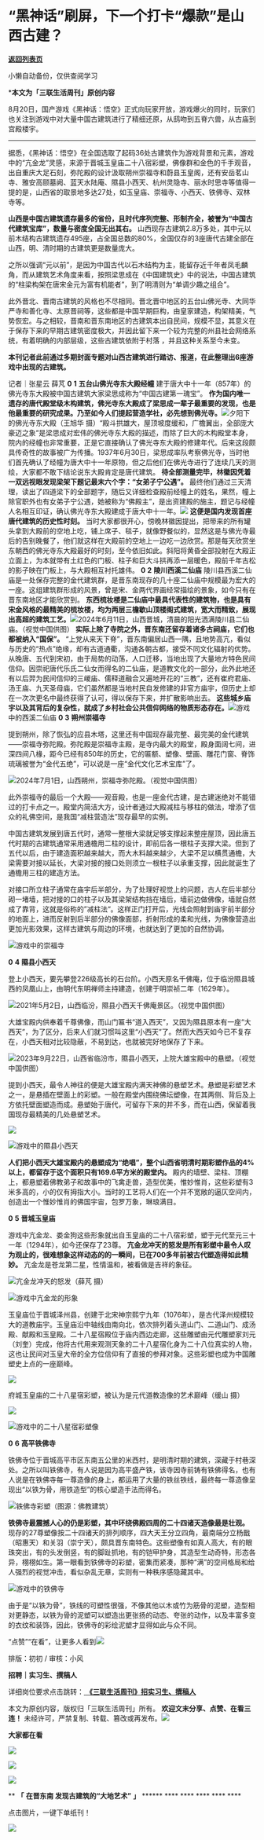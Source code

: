 # “黑神话”刷屏，下一个打卡“爆款”是山西古建？

[**返回列表页**](/gzh/三联生活周刊)

小懒自动备份，仅供查阅学习

***本文为「三联生活周刊」原创内容**

  
  

8月20日，国产游戏《黑神话：悟空》正式向玩家开放，游戏爆火的同时，玩家们也关注到游戏中对大量中国古建筑进行了精细还原，从鸱吻到五脊六兽，从古庙到宫殿楼宇。
****

据悉，《黑神话：悟空》在全国选取了起码36处古建筑作为游戏背景和元素，游戏中的“亢金龙”灵感，来源于晋城玉皇庙二十八宿彩塑，佛像群和金色的千手观音，出自重庆大足石刻，弥陀殿的设计汲取朔州崇福寺和蔚县玉皇阁，还有安岳茗山寺、雅安高颐墓阙、蓝天水陆庵、隰县小西天、杭州灵隐寺、丽水时思寺等值得一提的是，山西省的取景地多达27处，如玉皇庙、崇福寺、小西天、铁佛寺、双林寺等。

 **山西是中国古建筑遗存最多的省份，且时代序列完整、形制齐全，被誉为“中国古代建筑宝库”，数量与密度全国无出其右。**
山西现存古建筑2.8万多处，其中元以前木结构古建筑遗存495座，占全国总数的80%，全国仅存的3座唐代古建全部在山西，明、清时期的古建筑更是数量庞大。

之所以强调“元以前”，是因为中国古代以石木结构为主，能留存近千年者凤毛麟角，而从建筑艺术角度来看，按照梁思成在《中国建筑史》中的说法，中国古建筑的“柱梁构架在唐宋金元为富有机能者”，到了明清则为“单调少趣之组合”。

此外晋北、晋南古建筑的风格也不尽相同。晋北晋中地区的五台山佛光寺、大同华严寺和善化寺、太原晋祠等，这些都是中国早期巨构，由皇家建造，构架精美，气势恢宏。与之相较，晋南和晋东南地区的古建筑本出自民间，规模不显，其意义在于保存下来的早期古建筑密度极大，并因此留下来一个较为完整的州县社会网络系统，有着明确的内部层级，这些古建筑依附于村落
，并且这种关系至今未变。

 **本刊记者此前通过多期封面专题对山西古建筑进行踏访、报道，在此整理出6座游戏中出现的古建筑。**  
  
  
记者｜张星云 薛芃 **0** **1** **五台山佛光寺东大殿经幢**
建于唐大中十一年（857年）的佛光寺东大殿被中国古建筑大家梁思成称为“中国古建第一瑰宝”。
**作为国内唯一遗存的唐代殿堂级木构建筑，佛光寺东大殿成了梁思成一辈子最重要的发现，也是他最重要的研究成果。乃至如今人们提起营造学社，必先想到佛光寺。**![](https://mmbiz.qpic.cn/mmbiz_jpg/c2Sib3Mp7pOOlYmwv3D2tsPZnGQqvQotRH5QOxd455KqicQfIhVxEX3diacWibYP8p7YQIN0ThZfJ9P19z1klEnmxQ/640?wx_fmt=jpeg&wxfrom;=5&wx;_lazy=1&wx;_co=1&tp;=wxpic)夕阳下的佛光寺东大殿（王旭华
摄）“殿斗拱雄大，屋顶坡度缓和，广檐翼出，全部庞大豪迈之象“是梁思成对宏伟的佛光寺东大殿的描述，而除了巨大的木构殿堂本身，院内的经幢也非常重要，正是它直接确认了佛光寺东大殿的修建年代。后来这段颇具传奇性的故事被广为传播。1937年6月30日，梁思成率队考察佛光寺，当时他们首先确认了经幢为唐大中十一年原物，但之后他们在佛光寺进行了连续几天的测绘，大家都不敢下结论说东大殿肯定是唐代建筑。
**待全部测量完毕，林徽因凭着一双远视眼发现梁架下题记最末六个字：“女弟子宁公遇”。**
最终他们通过三天清理，读出了四道梁下的全部题字，随后又详细检查殿前经幢上的姓名，果然，幢上除官职外也有女弟子宁公遇，她被称为“佛殿主”，是出资建殿的施主，题记与经幢人名相互印证，确认佛光寺东大殿建成于唐大中十一年。![](https://mmbiz.qpic.cn/sz_mmbiz_gif/XnMeqb0xcz63Rk0icjYW7wmM49O6d4F153hvJpO07ibIx8w6xe8Cj0DsibcbKPP4sNeHOp5ULicXnViaewBibSBFyf0w/640?wx_fmt=gif&from;=appmsg)
**这便是国内发现首座唐代建筑的历史性时刻。**
当时大家都很开心，傍晚林徽因提出，把带来的所有罐头拿到大殿前的空地上吃，铺上席子、毯子，就像野餐似的，显然这是与佛光寺最后的告别晚餐了，他们就这样在大殿前的空地上一边吃一边欣赏。那是每天欣赏坐东朝西的佛光寺东大殿最好的时刻，至今依旧如此。斜阳将黄昏全部投射在大殿正立面上，为本就带有土红色的门板、柱子和巨大斗拱再添一层暖色，殿前千年古松的影子映在门板上，与大殿相互衬托雄伟。
**0** **2** **陵川西溪二仙庙**
陵川县西溪二仙庙是一处保存完整的金代建筑群，是晋东南现存的几十座二仙庙中规模最为宏大的一座。这组建筑群形成的风景，曾是宋、金两代界画经常描绘的景象，如今只有在晋东南地区才能欣赏到。
**东西梳妆楼是二仙庙中最具代表性的建筑物，也是具有宋金风格的最精美的梳妆楼，均为两层三檐歇山顶楼阁式建筑，宽大而精致，展现出高超的建筑工艺。**![](https://mmbiz.qpic.cn/mmbiz_jpg/c2Sib3Mp7pOOIPpn9hsto6xIFy2zJjCKWq6SI2d6F4BOgRlGPicJQia2Yq8zMarbqiaTHgP2OuyIojhY5BPG71f5pw/640?wx_fmt=jpeg&from;=appmsg&tp;=wxpic&wxfrom;=5&wx;_lazy=1&wx;_co=1)2024年6月11日，山西晋城，清晨的阳光洒满陵川县二仙庙。（视觉中国供图）
**实际上除了寺院之外，晋东南还留存着诸多古祠庙，它们也都被纳入“国保”。**
“上党从来天下脊”，晋东南偏居山西一隅，且地势高亢，看似与历史的“热点”绝缘，却有古道通衢，沟通各朝古都，接受不同文化辐射的优势。从晚唐、五代到宋初，由于局势的动荡，人口迁移，当地出现了大量地方特色民间信仰。因崇祀唐代乐氏二仙女而得名的二仙庙，是道教文化的一部分，此外此地还有以后羿为民间信仰的三嵕庙、儒释道融合又遍地开花的“三教”，还有崔府君庙、汤王庙、九天圣母庙，它们虽然都是当地村民自发修建的非官方庙宇，但历史上却在一次次更名中最终获得了认可，得以保存下来，并扩散影响出去。
**这些城乡庙宇以及其背后的复杂性，就成了乡村社会公共信仰网络的物质形态存在。**![](https://mmbiz.qpic.cn/mmbiz_jpg/ymOGzKwrfia2JL9Ay1QGq6Zx8ANoPUXKEcX9Pzic5XAd4FJibuRpbu8mj75HHgeUdITQ8OBIQRxvUjXDrlwx5X84Q/640?wx_fmt=jpeg&wxfrom;=5&wx;_lazy=1&wx;_co=1&tp;=wxpic)游戏中的西溪二仙庙
**0** **3** **朔州崇福寺**

提到朔州，除了恢弘的应县木塔，这里还有中国现存最完整、最完美的金代建筑——崇福寺弥陀殿。弥陀殿是崇福寺主殿，是寺内最大的殿堂，殿身面阔七间，进深四间八椽，距今已经有850年的历史，它的匾额、塑像、壁画、雕花门窗、脊饰琉璃被誉为“金代五绝”，可以说是一座“金代文化艺术宝库”了。

![](https://mmbiz.qpic.cn/mmbiz_jpg/c2Sib3Mp7pOOjy5ibg9GJHJ0Dye1I8YXbUlDDg4cdfbQg4a9EK2d1ymQiapKNXj5mW4bj6JG8OBaOiciamicCxHriasRg/640?wx_fmt=jpeg&from;=appmsg)2024年7月1日，山西朔州，崇福寺弥陀殿。（视觉中国供图）

此外崇福寺的最后一个大殿——观音殿，也是一座金代古建，是古建迷绝对不能错过的打卡点之一。殿堂内简洁大方，设计者通过大殿减柱与移柱的做法，增添了信众的礼佛空间，是我国“减柱营造法”现存最早的实例。

中国古建筑发展到唐五代时，通常一整根大梁就足够支撑起来整座屋顶，因此唐五代时期的古建筑通常采用通檐用二柱的设计，即前后各一根柱子支撑大梁。但到了五代以后，由于建造面积越来越大，而大木料越来越少，大梁不足以横贯通檐，大梁需要对接以延长，大梁对接的接口处则须立一根柱子以承重支撑，因此就诞生了通檐用三柱的建造方法。

对接口所立柱子通常在庙宇后半部分，为了处理好视觉上的问题，古人在后半部分砌一堵墙，把对接的口的柱子以及其梁架结构挡在墙后，墙前边做佛像，墙就自然成了靠背，这就是俗称的”减柱法“。这样正门打开后，光线会照射到庙宇前半部分的地面上，进而反射到后半部分的佛像面部，折射形成的柔和光线，为佛像营造出更加光影效果，这样古建筑与周边的环境，也就达到了更加的自然协调。

![](https://mmbiz.qpic.cn/sz_mmbiz_jpg/XnMeqb0xcz63Rk0icjYW7wmM49O6d4F15iac5tYNx9mhducicCBeXUrVRq93mzZ7KqLz6s8ucDpymCboGgTVXvdZw/640?wx_fmt=other&from;=appmsg&tp;=webp&wxfrom;=5&wx;_lazy=1&wx;_co=1)游戏中的崇福寺

 **0** **4** **隰县小西天**

登上小西天，要先攀登226级高长的石台阶。小西天原名千佛庵，位于临汾隰县城西的凤凰山上，由明代东明禅师主持建造，创建于明崇祯二年（1629年）。

![](https://mmbiz.qpic.cn/mmbiz_jpg/c2Sib3Mp7pOOIPpn9hsto6xIFy2zJjCKWvfndgYhAHcgbgcCqJIbuBsLRtSvYHBKw23ibhElZ8pwqIwOz3ibjZOcQ/640?wx_fmt=other&from;=appmsg&tp;=webp&wxfrom;=5&wx;_lazy=1&wx;_co=1)2021年5月2日，山西临汾，隰县小西天千佛庵景区。（视觉中国供图）

大雄宝殿内供奉着千尊佛像，而山门匾书“道入西天”，又因为隰县原本有一座“大西天”，为了区分，后来人们就习惯叫这里“小西天”了。然而大西天如今已不复存在，小西天相对比较隐蔽，不易到达，也就被完好地保存了下来。

![](https://mmbiz.qpic.cn/mmbiz_jpg/c2Sib3Mp7pOOjy5ibg9GJHJ0Dye1I8YXbUQYPANniaJzFmP3CKhgH5kZKvITbAx8TlNav97BshticHQ19xUqNOsajA/640?wx_fmt=jpeg&from;=appmsg)2023年9月22日，山西省临汾市，隰县小西天，上院大雄宝殿中的悬塑。（视觉中国供图）

提到小西天，最令人神往的便是大雄宝殿内满天神佛的悬塑艺术。悬塑是彩塑艺术之一，是悬插在壁面上的彩塑。一般在殿堂内围绕佛坛塑像，在其两侧、背后及上方依托壁面塑造而成。悬塑始于唐代，可留存下来的并不多，而在山西，保留着我国现存最精美的几处悬塑艺术。

![](https://mmbiz.qpic.cn/mmbiz_jpg/ymOGzKwrfia2JL9Ay1QGq6Zx8ANoPUXKEFzlIaMBnBw9G1icMJOGGR7xQ88Ab5fC167y8smAstuSrhyqdVrByuBg/640?wx_fmt=other&wxfrom;=5&wx;_lazy=1&wx;_co=1&tp;=webp)

![](https://mmbiz.qpic.cn/mmbiz_jpg/ymOGzKwrfia2JL9Ay1QGq6Zx8ANoPUXKECMxzqnwpmpD7Y6iaScnDtHxh8hF1ws8xL2yBV7J5VDl47gkiaeialwfmA/640?wx_fmt=other&wxfrom;=5&wx;_lazy=1&wx;_co=1&tp;=webp)游戏中的隰县小西天

 **人们把小西天大雄宝殿内的悬塑成为“绝唱”，整个山西省明清时期彩塑作品的4%以上，都留存于这个面积只有169.6平方米的殿堂内。**
殿内的墙壁、梁柱、顶棚上，都悬塑着佛教弟子和故事中的飞禽走兽，造型优美，惟妙惟肖，这些彩塑有3米多高的，小的仅有拇指大小。当时的工艺将人们在一个并不宽敞的逼仄空间内，创造出一个惟妙惟肖的佛国宇宙，包罗万象，琳琅满目。

 **0** **5** **晋城玉皇庙**

  

游戏中亢金龙、娄金狗这些形象就出自玉皇庙的二十八宿彩塑，塑于元代至元三十一年（1294年），如今还保存了23尊。
**亢金龙冲天的怒发是所有彩塑中最令人叹为观止的，很难想象这样动态的的一瞬间，已在700多年前被古代塑造得如此精妙。**
亢金龙是苍龙第二星，性情温和，被看做是吉祥的象征。

![](https://mmbiz.qpic.cn/mmbiz_jpg/c2Sib3Mp7pOOjy5ibg9GJHJ0Dye1I8YXbUDJduLw2vdR3Xicbx8kBicibpBp4SRMB0aDEz3ibI7p9efanz8teibvicqsRA/640?wx_fmt=jpeg&from;=appmsg)亢金龙冲天的怒发（薛芃
摄）

![](https://mmbiz.qpic.cn/mmbiz_png/c2Sib3Mp7pOOjy5ibg9GJHJ0Dye1I8YXbUjHzxOVoxW5tvCjdicYlTpf0VEico01yC52TQNmibW944kTFjFqAzP6koA/640?wx_fmt=png&from;=appmsg)游戏中亢金龙的形象

玉皇庙位于晋城泽州县，创建于北宋神宗熙宁九年（1076年），是古代泽州规模较大的道教庙宇。玉皇庙沿中轴线由南向北，依次排列着头道山门、二道山门、成汤殿、献殿和玉皇殿。二十八星宿殿位于庙内西边走廊，这些雕塑由元代雕塑家刘元（刘奎）完成，他将古代用来观测天象的二十八星宿化身为二十八位真实的人物，这也让民间对玉皇大帝的全方位信仰有了直接的参拜对象。这些彩塑也成为中国雕塑史上点的一座巅峰。

![](https://mmbiz.qpic.cn/mmbiz_jpg/c2Sib3Mp7pOOjy5ibg9GJHJ0Dye1I8YXbU2AlqicKibibcKCXV2Zh0p1InZabjqlN9TDvxafsfW5uBJ2SndADPibibnjA/640?wx_fmt=jpeg&from;=appmsg)

府城玉皇庙的二十八星宿彩塑，被认为是元代道教造像的艺术巅峰（缓山 摄）

![](https://mmbiz.qpic.cn/mmbiz_jpg/ymOGzKwrfia2JL9Ay1QGq6Zx8ANoPUXKEsLZs2UqqeiaicicyjLvOEiaLywJ4ZQiaAlC8YHhYahXbIPqhn4wuat71ITw/640?wx_fmt=other&wxfrom;=5&wx;_lazy=1&wx;_co=1&tp;=webp)

![](https://mmbiz.qpic.cn/mmbiz_jpg/ymOGzKwrfia2JL9Ay1QGq6Zx8ANoPUXKELaevt7M0ibCFeThibLkBc9V09sFSUfnF9nr3KYTUozWl8XUuGHCu6JGg/640?wx_fmt=other&wxfrom;=5&wx;_lazy=1&wx;_co=1&tp;=webp)游戏中的二十八星宿彩塑像

 **0** **6** **高平铁佛寺**

铁佛寺位于晋城高平市区东南五公里的米西村，是明清时期的建筑，深藏于村巷深处。之所以叫铁佛寺，有人说是因为高平盛产铁，该寺因寺前铸有铁佛得名，也有人说是在铁佛寺每一尊造像的身上，都运用了大量的铁丝铁线，最终每一尊造像呈现出“以铁为骨，用铁造型”的核心塑造手法而得名。

![](https://mmbiz.qpic.cn/mmbiz_jpg/tU37SfsbHgWAj0bcEX5xQU8Pk5uWaGKH7JRmZpbDKPByPmcyibMrO8e4ORaMlvAbJgHPUId7VCk8IxvugYEkLXw/640?wx_fmt=other&tp;=webp&wxfrom;=5&wx;_lazy=1&wx;_co=1)铁佛寺彩塑（图源：佛教建筑）

 **铁佛寺最震撼人心的仍是彩塑，其中环绕佛殿四周的二十四诸天造像最是壮观。**
现存的27尊塑像按二十四诸天的排列顺序，四大天王分立四角，最南端分立杨戬（昭惠天）和关羽（崇宁天），颇具晋东南特色。这些塑像有如真人高大，有的眼珠突出，有的头发倒竖，有的脚趾抓地，有的铠甲护身，其造型生动奇特，形态各异，栩栩如生。第一眼看到铁佛寺的彩塑，密集而紧凑，那种“满”的空间格局和给人强烈的视觉冲击，看似杂乱无章，实则有一种秩序感隐藏其中。

![](https://mmbiz.qpic.cn/mmbiz_jpg/ymOGzKwrfia2JL9Ay1QGq6Zx8ANoPUXKEYNNrWY7lOOvauRycYfibZx0b6hYichibkAA7594t5UbNUoxysibI7FvokQ/640?wx_fmt=other&wxfrom;=5&wx;_lazy=1&wx;_co=1&tp;=webp)游戏中的铁佛寺

由于是“以铁为骨”，铁线的可塑性很强，不像其他以木或竹为筋骨的泥塑，造型相对更静态，以铁为骨的泥塑可以塑造出更张扬的动态、夸张的动作，以及丰富多变的衣纹和装饰，因此，铁佛寺的彩绘泥塑才显得如此与众不同。

  
“点赞”“在看”，让更多人看到![](https://mmbiz.qpic.cn/mmbiz_gif/c2Sib3Mp7pON9hkSZwdTibRHNZSMPyiapUCHJwlyoZVBC3SfmPmF0VKjkm3NiaToQloHFJ6icyicqZnqgXp6pSQJt5gg/640?wx_fmt=gif&from;=appmsg&wxfrom;=5&wx;_lazy=1&tp;=wxpic)  
  
  
  
  
  

排版：初初 / 审核：小风

  
 **招聘｜实习生、撰稿人**  

详细岗位要求点击跳转：[
**《三联生活周刊》招实习生、撰稿人**](http://mp.weixin.qq.com/s?__biz=MTc5MTU3NTYyMQ==&mid=2651136871&idx=3&sn=f1c0777fe9d31881e5dfca68ebc2937f&chksm=5907324d6e70bb5b3546dfe1c7b31b5fe05664bebbf36356ba9a1a352e0678444cad62875ad4&scene=21#wechat_redirect)

本文为原创内容，版权归「三联生活周刊」所有。 **欢迎文末分享、点赞、在看三连！**
未经许可，严禁复制、转载、篡改或再发布。![](https://mmbiz.qpic.cn/sz_mmbiz_png/Gg7Qtoh7Aic9ZTmAdCc80b4nD7xicgPt863QWU7oNswDx19XrjfTtSl8QwatY2EEZGuNd1WRRiapDZjcDhTnNYmBg/640?wx_fmt=other&wxfrom;=5&wx;_lazy=1&wx;_co=1&retryload;=1&tp;=webp)

 **大家都在看**

  

[![](https://mmbiz.qpic.cn/mmbiz_jpg/c2Sib3Mp7pOMFibBu71Pj054evjK0mmLYRWt6yokQn9kzfhGX5QG60GbVMFxaHhkEFrUHdX9no4v01HJoMt78qew/640?wx_fmt=jpeg&from;=appmsg&wxfrom;=5&wx;_lazy=1&wx;_co=1&tp;=wxpic)](http://mp.weixin.qq.com/s?__biz=MTc5MTU3NTYyMQ==&mid=2651420778&idx=1&sn=35cda1f67550d57fa1c0fc480f80bac5&chksm=590b69406e7ce0563b73e6b991fa666e00255a17171c261b6778cbaa6001443c1752417b80b7&scene=21#wechat_redirect)

[![](https://mmbiz.qpic.cn/mmbiz_jpg/c2Sib3Mp7pOMFibBu71Pj054evjK0mmLYRekYZaYSe5K87NickWfGF3tROMJH5CBVUDJRl7OSInxf2ZiaZmWicCVJeg/640?wx_fmt=jpeg&from;=appmsg&wxfrom;=5&wx;_lazy=1&wx;_co=1&tp;=wxpic)](http://mp.weixin.qq.com/s?__biz=MTc5MTU3NTYyMQ==&mid=2651419583&idx=1&sn=0c6229c7074bb1089ded1d57337a9805&chksm=590b62956e7ceb83cda6199bc5681f37589d9267e6857ef625812f6de5a2998ee51b2f738f9f&scene=21#wechat_redirect)  

![](https://mmbiz.qpic.cn/sz_mmbiz_png/Gg7Qtoh7Aic9ZTmAdCc80b4nD7xicgPt86k1kgpU51hWCHjV92ryhVW35PLCvLhxLw9XDhXjgeDyZhHSx5EbRcfg/640?wx_fmt=other&wxfrom;=5&wx;_lazy=1&wx;_co=1&retryload;=1&tp;=webp)

  

  

 ** **「** **在晋东南 发现古建筑的“大地艺术”** **」** ****** **** **** **** **** ****

点击图片，一键下单纸刊！

  
[![](https://mmbiz.qpic.cn/mmbiz_jpg/VkpaUkchBmW9HXFRJwh1mngWvBkwYkQibPVHkoEJ3UqUHojTyojaEI6XKrItadiaOSNDwyuTjyykSrF5as4ZN2aQ/640?wx_fmt=other&from;=appmsg&tp;=webp&wxfrom;=5&wx;_lazy=1&wx;_co=1)]()

